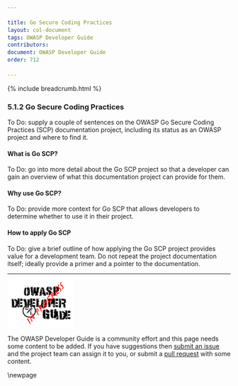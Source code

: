 ```yaml
---

title: Go Secure Coding Practices
layout: col-document
tags: OWASP Developer Guide
contributors:
document: OWASP Developer Guide
order: 712

---
```


{% include breadcrumb.html %}

### 5.1.2 Go Secure Coding Practices

To Do: supply a couple of sentences on the OWASP Go Secure Coding Practices (SCP) documentation project,
including its status as an OWASP project and where to find it.

#### What is Go SCP?

To Do: go into more detail about the Go SCP project so that a developer
can gain an overview of what this documentation project can provide for them.

#### Why use Go SCP?

To Do: provide more context for Go SCP that allows developers to determine whether to use it in their project.

#### How to apply Go SCP

To Do: give a brief outline of how applying the Go SCP project provides value for a development team.
Do not repeat the project documentation itself; ideally provide a primer and a pointer to the documentation.

----

![Developer Guide](../../assets/images/dg_wip.png "OWASP Developer Guide")

The OWASP Developer Guide is a community effort and this page needs some content to be added.
If you have suggestions then [submit an issue][issue070102] and the project team can assign it to you,
or submit a [pull request][pr] with some content.

[issue070102]: https://github.com/OWASP/www-project-developer-guide/issues/new?labels=enhancement&template=request.md&title=Update:%2007-implementation/01-documentation/02-go-scp
[pr]: https://github.com/OWASP/www-project-developer-guide/pulls

\newpage
